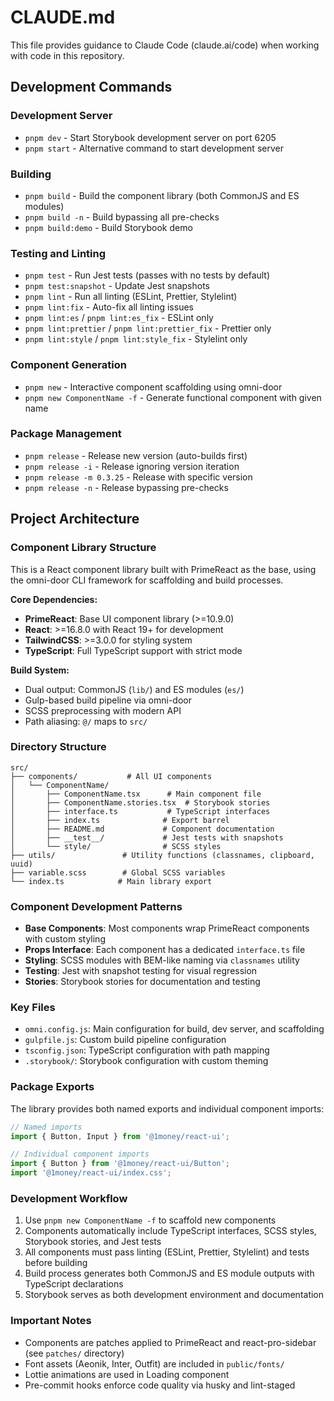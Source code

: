 # CLAUDE.md

This file provides guidance to Claude Code (claude.ai/code) when working with code in this repository.

## Development Commands

### Development Server
- `pnpm dev` - Start Storybook development server on port 6205
- `pnpm start` - Alternative command to start development server

### Building
- `pnpm build` - Build the component library (both CommonJS and ES modules)
- `pnpm build -n` - Build bypassing all pre-checks
- `pnpm build:demo` - Build Storybook demo

### Testing and Linting
- `pnpm test` - Run Jest tests (passes with no tests by default)
- `pnpm test:snapshot` - Update Jest snapshots
- `pnpm lint` - Run all linting (ESLint, Prettier, Stylelint)
- `pnpm lint:fix` - Auto-fix all linting issues
- `pnpm lint:es` / `pnpm lint:es_fix` - ESLint only
- `pnpm lint:prettier` / `pnpm lint:prettier_fix` - Prettier only
- `pnpm lint:style` / `pnpm lint:style_fix` - Stylelint only

### Component Generation
- `pnpm new` - Interactive component scaffolding using omni-door
- `pnpm new ComponentName -f` - Generate functional component with given name

### Package Management
- `pnpm release` - Release new version (auto-builds first)
- `pnpm release -i` - Release ignoring version iteration
- `pnpm release -m 0.3.25` - Release with specific version
- `pnpm release -n` - Release bypassing pre-checks

## Project Architecture

### Component Library Structure
This is a React component library built with PrimeReact as the base, using the omni-door CLI framework for scaffolding and build processes.

**Core Dependencies:**
- **PrimeReact**: Base UI component library (>=10.9.0)
- **React**: >=16.8.0 with React 19+ for development
- **TailwindCSS**: >=3.0.0 for styling system
- **TypeScript**: Full TypeScript support with strict mode

**Build System:**
- Dual output: CommonJS (`lib/`) and ES modules (`es/`)
- Gulp-based build pipeline via omni-door
- SCSS preprocessing with modern API
- Path aliasing: `@/` maps to `src/`

### Directory Structure
```
src/
├── components/           # All UI components
│   └── ComponentName/
│       ├── ComponentName.tsx      # Main component file
│       ├── ComponentName.stories.tsx  # Storybook stories
│       ├── interface.ts           # TypeScript interfaces
│       ├── index.ts              # Export barrel
│       ├── README.md             # Component documentation
│       ├── __test__/             # Jest tests with snapshots
│       └── style/                # SCSS styles
├── utils/               # Utility functions (classnames, clipboard, uuid)
├── variable.scss        # Global SCSS variables
└── index.ts            # Main library export
```

### Component Development Patterns
- **Base Components**: Most components wrap PrimeReact components with custom styling
- **Props Interface**: Each component has a dedicated `interface.ts` file
- **Styling**: SCSS modules with BEM-like naming via `classnames` utility
- **Testing**: Jest with snapshot testing for visual regression
- **Stories**: Storybook stories for documentation and testing

### Key Files
- `omni.config.js`: Main configuration for build, dev server, and scaffolding
- `gulpfile.js`: Custom build pipeline configuration
- `tsconfig.json`: TypeScript configuration with path mapping
- `.storybook/`: Storybook configuration with custom theming

### Package Exports
The library provides both named exports and individual component imports:
```js
// Named imports
import { Button, Input } from '@1money/react-ui';

// Individual component imports
import { Button } from '@1money/react-ui/Button';
import '@1money/react-ui/index.css';
```

### Development Workflow
1. Use `pnpm new ComponentName -f` to scaffold new components
2. Components automatically include TypeScript interfaces, SCSS styles, Storybook stories, and Jest tests
3. All components must pass linting (ESLint, Prettier, Stylelint) and tests before building
4. Build process generates both CommonJS and ES module outputs with TypeScript declarations
5. Storybook serves as both development environment and documentation

### Important Notes
- Components are patches applied to PrimeReact and react-pro-sidebar (see `patches/` directory)
- Font assets (Aeonik, Inter, Outfit) are included in `public/fonts/`
- Lottie animations are used in Loading component
- Pre-commit hooks enforce code quality via husky and lint-staged
